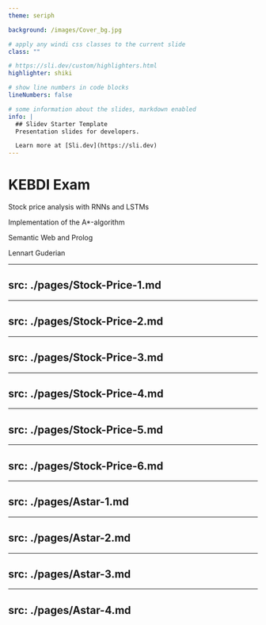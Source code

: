 ```yaml
---
theme: seriph

background: /images/Cover_bg.jpg

# apply any windi css classes to the current slide
class: ""

# https://sli.dev/custom/highlighters.html
highlighter: shiki

# show line numbers in code blocks
lineNumbers: false

# some information about the slides, markdown enabled
info: |
  ## Slidev Starter Template
  Presentation slides for developers.

  Learn more at [Sli.dev](https://sli.dev)
---
```


# KEBDI Exam

<div class="bg-gray-800 max-w-max mx-auto px-4 py-2 rounded-md bg-opacity-70">

Stock price analysis with RNNs and LSTMs

Implementation of the A\*-algorithm

Semantic Web and Prolog

</div>

  <div class="abs-br m-6 flex gap-2 items-center">
    <span class="text-gray-300">Lennart Guderian</span>
    <a href="https://github.com/Noxdor/wasm-astar" target="_blank" alt="Project on GitHub"
      class="text-xl icon-btn opacity-50 !border-none !hover:text-white">
      <carbon-logo-github />
    </a>
  </div>

---
src: ./pages/Stock-Price-1.md
---

---
src: ./pages/Stock-Price-2.md
---

---
src: ./pages/Stock-Price-3.md
---

---
src: ./pages/Stock-Price-4.md
---

---
src: ./pages/Stock-Price-5.md
---

---
src: ./pages/Stock-Price-6.md
---

---
src: ./pages/Astar-1.md
---

---
src: ./pages/Astar-2.md
---

---
src: ./pages/Astar-3.md
---

---
src: ./pages/Astar-4.md
---
